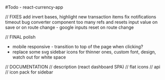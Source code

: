 #Todo - react-currency-app

// FIXES
add invert bases, highlight new transaction items
fix notifications timeout bug
converter component too many refs and resets input value on save or on route change - google inputs reset on route change

// FINAL polish

- mobile responsive - transition to top of the page when clicking?
- replace some svg sidebar icons for thinner ones, custom font, design, watch out for white space

// DOCUMENTATION
// description (react dashboard SPA)
// flat icons
// api
// icon pack for sidebar
